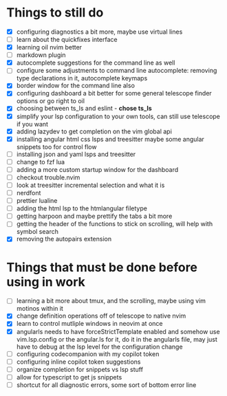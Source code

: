 # Things to still do

- [x] configuring diagnostics a bit more, maybe use virtual lines
- [ ] learn about the quickfixes interface
- [x] learning oil nvim better
- [ ] markdown plugin
- [x] autocomplete suggestions for the command line as well
- [ ] configure some adjustments to command line autocomplete: removing type declarations in it, autocomplete keymaps
- [x] border window for the command line also
- [x] configuring dashboard a bit better for some general telescope finder options or go right to oil
- [x] choosing between ts_ls and eslint - **chose ts_ls**
- [x] simplify your lsp configuration to your own tools, can still use telescope if you want
- [x] adding lazydev to get completion on the vim global api
- [x] installing angular html css lsps and treesitter maybe some angular snippets too for control flow
- [ ] installing json and yaml lsps and treesitter
- [ ] change to fzf lua
- [ ] adding a more custom startup window for the dashboard
- [ ] checkout trouble.nvim
- [ ] look at treesitter incremental selection and what it is
- [ ] nerdfont
- [ ] prettier lualine
- [ ] adding the html lsp to the htmlangular filetype
- [ ] getting harpoon and maybe prettify the tabs a bit more
- [ ] getting the header of the functions to stick on scrolling, will help with symbol search
- [x] removing the autopairs extension

# Things that must be done before using in work

- [ ] learning a bit more about tmux, and the scrolling, maybe using vim motinos within it 
- [x] change definition operations off of telescope to native nvim
- [x] learn to control mutliple windows in neovim at once
- [x] angularls needs to have forceStrictTemplate enabled and somehow use vim.lsp.config or the angular.ls for it, do it in the angularls file, may just have to debug at the lsp level for the configuration change 
- [ ] configuring codecompanion with my copilot token
- [ ] configuring inline copilot token suggestions
- [ ] organize completion for snippets vs lsp stuff
- [ ] allow for typescript to get js snippets
- [ ] shortcut for all diagnostic errors, some sort of bottom error line
